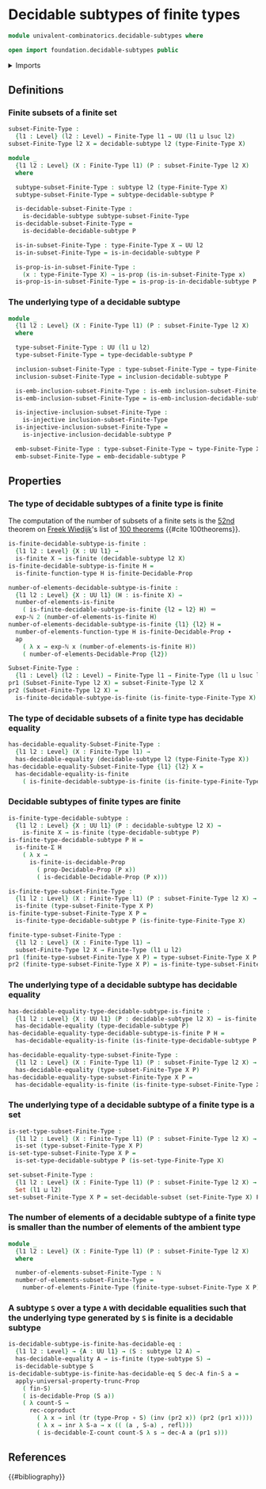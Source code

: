 # Decidable subtypes of finite types

```agda
module univalent-combinatorics.decidable-subtypes where

open import foundation.decidable-subtypes public
```

<details><summary>Imports</summary>

```agda
open import elementary-number-theory.exponentiation-natural-numbers
open import elementary-number-theory.natural-numbers

open import foundation.action-on-identifications-functions
open import foundation.coproduct-types
open import foundation.decidable-equality
open import foundation.decidable-propositions
open import foundation.dependent-products-propositions
open import foundation.embeddings
open import foundation.function-types
open import foundation.identity-types
open import foundation.injective-maps
open import foundation.propositional-truncations
open import foundation.propositions
open import foundation.sets
open import foundation.subtypes
open import foundation.transport-along-identifications
open import foundation.universe-levels

open import univalent-combinatorics.decidable-dependent-pair-types
open import univalent-combinatorics.dependent-pair-types
open import univalent-combinatorics.equality-finite-types
open import univalent-combinatorics.finite-types
open import univalent-combinatorics.function-types
```

</details>

## Definitions

### Finite subsets of a finite set

```agda
subset-Finite-Type :
  {l1 : Level} (l2 : Level) → Finite-Type l1 → UU (l1 ⊔ lsuc l2)
subset-Finite-Type l2 X = decidable-subtype l2 (type-Finite-Type X)

module _
  {l1 l2 : Level} (X : Finite-Type l1) (P : subset-Finite-Type l2 X)
  where

  subtype-subset-Finite-Type : subtype l2 (type-Finite-Type X)
  subtype-subset-Finite-Type = subtype-decidable-subtype P

  is-decidable-subset-Finite-Type :
    is-decidable-subtype subtype-subset-Finite-Type
  is-decidable-subset-Finite-Type =
    is-decidable-decidable-subtype P

  is-in-subset-Finite-Type : type-Finite-Type X → UU l2
  is-in-subset-Finite-Type = is-in-decidable-subtype P

  is-prop-is-in-subset-Finite-Type :
    (x : type-Finite-Type X) → is-prop (is-in-subset-Finite-Type x)
  is-prop-is-in-subset-Finite-Type = is-prop-is-in-decidable-subtype P
```

### The underlying type of a decidable subtype

```agda
module _
  {l1 l2 : Level} (X : Finite-Type l1) (P : subset-Finite-Type l2 X)
  where

  type-subset-Finite-Type : UU (l1 ⊔ l2)
  type-subset-Finite-Type = type-decidable-subtype P

  inclusion-subset-Finite-Type : type-subset-Finite-Type → type-Finite-Type X
  inclusion-subset-Finite-Type = inclusion-decidable-subtype P

  is-emb-inclusion-subset-Finite-Type : is-emb inclusion-subset-Finite-Type
  is-emb-inclusion-subset-Finite-Type = is-emb-inclusion-decidable-subtype P

  is-injective-inclusion-subset-Finite-Type :
    is-injective inclusion-subset-Finite-Type
  is-injective-inclusion-subset-Finite-Type =
    is-injective-inclusion-decidable-subtype P

  emb-subset-Finite-Type : type-subset-Finite-Type ↪ type-Finite-Type X
  emb-subset-Finite-Type = emb-decidable-subtype P
```

## Properties

### The type of decidable subtypes of a finite type is finite

The computation of the number of subsets of a finite sets is the
[52nd](literature.100-theorems.md#52) theorem on
[Freek Wiedijk](http://www.cs.ru.nl/F.Wiedijk/)'s list of
[100 theorems](literature.100-theorems.md) {{#cite 100theorems}}.

```agda
is-finite-decidable-subtype-is-finite :
  {l1 l2 : Level} {X : UU l1} →
  is-finite X → is-finite (decidable-subtype l2 X)
is-finite-decidable-subtype-is-finite H =
  is-finite-function-type H is-finite-Decidable-Prop

number-of-elements-decidable-subtype-is-finite :
  {l1 l2 : Level} {X : UU l1} (H : is-finite X) →
  number-of-elements-is-finite
    ( is-finite-decidable-subtype-is-finite {l2 = l2} H) ＝
  exp-ℕ 2 (number-of-elements-is-finite H)
number-of-elements-decidable-subtype-is-finite {l1} {l2} H =
  number-of-elements-function-type H is-finite-Decidable-Prop ∙
  ap
    ( λ x → exp-ℕ x (number-of-elements-is-finite H))
    ( number-of-elements-Decidable-Prop {l2})

Subset-Finite-Type :
  {l1 : Level} (l2 : Level) → Finite-Type l1 → Finite-Type (l1 ⊔ lsuc l2)
pr1 (Subset-Finite-Type l2 X) = subset-Finite-Type l2 X
pr2 (Subset-Finite-Type l2 X) =
  is-finite-decidable-subtype-is-finite (is-finite-type-Finite-Type X)
```

### The type of decidable subsets of a finite type has decidable equality

```agda
has-decidable-equality-Subset-Finite-Type :
  {l1 l2 : Level} (X : Finite-Type l1) →
  has-decidable-equality (decidable-subtype l2 (type-Finite-Type X))
has-decidable-equality-Subset-Finite-Type {l1} {l2} X =
  has-decidable-equality-is-finite
    ( is-finite-decidable-subtype-is-finite (is-finite-type-Finite-Type X))
```

### Decidable subtypes of finite types are finite

```agda
is-finite-type-decidable-subtype :
  {l1 l2 : Level} {X : UU l1} (P : decidable-subtype l2 X) →
    is-finite X → is-finite (type-decidable-subtype P)
is-finite-type-decidable-subtype P H =
  is-finite-Σ H
    ( λ x →
      is-finite-is-decidable-Prop
        ( prop-Decidable-Prop (P x))
        ( is-decidable-Decidable-Prop (P x)))

is-finite-type-subset-Finite-Type :
  {l1 l2 : Level} (X : Finite-Type l1) (P : subset-Finite-Type l2 X) →
  is-finite (type-subset-Finite-Type X P)
is-finite-type-subset-Finite-Type X P =
  is-finite-type-decidable-subtype P (is-finite-type-Finite-Type X)

finite-type-subset-Finite-Type :
  {l1 l2 : Level} (X : Finite-Type l1) →
  subset-Finite-Type l2 X → Finite-Type (l1 ⊔ l2)
pr1 (finite-type-subset-Finite-Type X P) = type-subset-Finite-Type X P
pr2 (finite-type-subset-Finite-Type X P) = is-finite-type-subset-Finite-Type X P
```

### The underlying type of a decidable subtype has decidable equality

```agda
has-decidable-equality-type-decidable-subtype-is-finite :
  {l1 l2 : Level} {X : UU l1} (P : decidable-subtype l2 X) → is-finite X →
  has-decidable-equality (type-decidable-subtype P)
has-decidable-equality-type-decidable-subtype-is-finite P H =
  has-decidable-equality-is-finite (is-finite-type-decidable-subtype P H)

has-decidable-equality-type-subset-Finite-Type :
  {l1 l2 : Level} (X : Finite-Type l1) (P : subset-Finite-Type l2 X) →
  has-decidable-equality (type-subset-Finite-Type X P)
has-decidable-equality-type-subset-Finite-Type X P =
  has-decidable-equality-is-finite (is-finite-type-subset-Finite-Type X P)
```

### The underlying type of a decidable subtype of a finite type is a set

```agda
is-set-type-subset-Finite-Type :
  {l1 l2 : Level} (X : Finite-Type l1) (P : subset-Finite-Type l2 X) →
  is-set (type-subset-Finite-Type X P)
is-set-type-subset-Finite-Type X P =
  is-set-type-decidable-subtype P (is-set-type-Finite-Type X)

set-subset-Finite-Type :
  {l1 l2 : Level} (X : Finite-Type l1) (P : subset-Finite-Type l2 X) →
  Set (l1 ⊔ l2)
set-subset-Finite-Type X P = set-decidable-subset (set-Finite-Type X) P
```

### The number of elements of a decidable subtype of a finite type is smaller than the number of elements of the ambient type

```agda
module _
  {l1 l2 : Level} (X : Finite-Type l1) (P : subset-Finite-Type l2 X)
  where

  number-of-elements-subset-Finite-Type : ℕ
  number-of-elements-subset-Finite-Type =
    number-of-elements-Finite-Type (finite-type-subset-Finite-Type X P)
```

### A subtype `S` over a type `A` with decidable equalities such that the underlying type generated by `S` is finite is a decidable subtype

```agda
is-decidable-subtype-is-finite-has-decidable-eq :
  {l1 l2 : Level} → {A : UU l1} → (S : subtype l2 A) →
  has-decidable-equality A → is-finite (type-subtype S) →
  is-decidable-subtype S
is-decidable-subtype-is-finite-has-decidable-eq S dec-A fin-S a =
  apply-universal-property-trunc-Prop
    ( fin-S)
    ( is-decidable-Prop (S a))
    ( λ count-S →
      rec-coproduct
        ( λ x → inl (tr (type-Prop ∘ S) (inv (pr2 x)) (pr2 (pr1 x))))
        ( λ x → inr λ S-a → x (( (a , S-a) , refl)))
        ( is-decidable-Σ-count count-S λ s → dec-A a (pr1 s)))
```

## References

{{#bibliography}}
